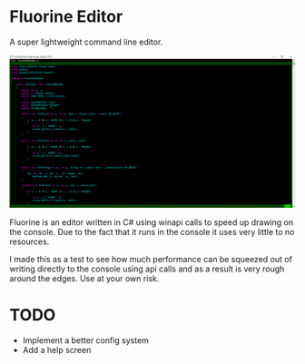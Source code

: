 # Fluorine Editor
A super lightweight command line editor.

![Sample1](/images/sample1.png)

Fluorine is an editor written in C# using winapi calls to speed up drawing on the console. Due to the fact that it runs in the console it uses very little to no resources.

I made this as a test to see how much performance can be squeezed out of writing directly to the console using api calls and as a result is very rough around the edges. Use at your own risk.

# TODO
* Implement a better config system
* Add a help screen
